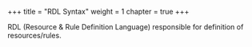 +++
title = "RDL Syntax"
weight = 1
chapter = true
+++

RDL (Resource & Rule Definition Language) responsible for definition of resources/rules.
